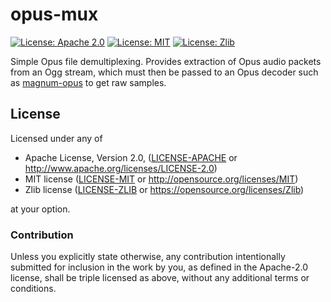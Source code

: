 # opus-mux

[![License: Apache 2.0](https://img.shields.io/badge/License-Apache%202.0-blue.svg)](LICENSE-APACHE)
[![License: MIT](https://img.shields.io/badge/License-MIT-blue.svg)](LICENSE-MIT)
[![License: Zlib](https://img.shields.io/badge/License-Zlib-blue.svg)](LICENSE-ZLIB)

Simple Opus file demultiplexing. Provides extraction of Opus audio packets from
an Ogg stream, which must then be passed to an Opus decoder such as
[magnum-opus](https://github.com/TheRadioGuy/magnum-opus) to get raw samples.

## License

Licensed under any of

 * Apache License, Version 2.0, ([LICENSE-APACHE](LICENSE-APACHE) or
   http://www.apache.org/licenses/LICENSE-2.0)
 * MIT license ([LICENSE-MIT](LICENSE-MIT) or http://opensource.org/licenses/MIT)
 * Zlib license ([LICENSE-ZLIB](LICENSE-ZLIB) or
   https://opensource.org/licenses/Zlib)

at your option.

### Contribution

Unless you explicitly state otherwise, any contribution intentionally submitted
for inclusion in the work by you, as defined in the Apache-2.0 license, shall be
triple licensed as above, without any additional terms or conditions.
